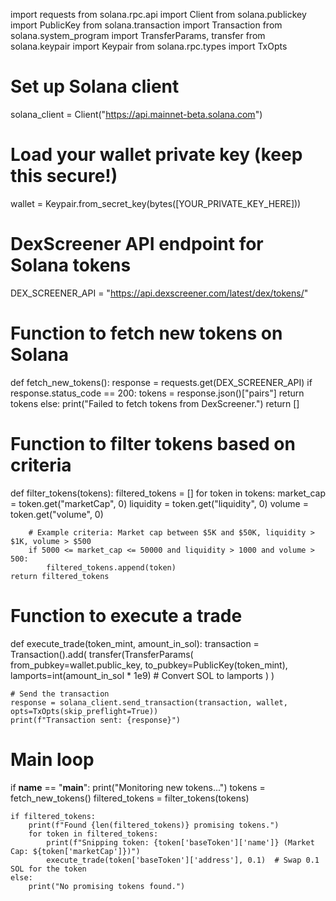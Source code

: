 import requests
from solana.rpc.api import Client
from solana.publickey import PublicKey
from solana.transaction import Transaction
from solana.system_program import TransferParams, transfer
from solana.keypair import Keypair
from solana.rpc.types import TxOpts

# Set up Solana client
solana_client = Client("https://api.mainnet-beta.solana.com")

# Load your wallet private key (keep this secure!)
wallet = Keypair.from_secret_key(bytes([YOUR_PRIVATE_KEY_HERE]))

# DexScreener API endpoint for Solana tokens
DEX_SCREENER_API = "https://api.dexscreener.com/latest/dex/tokens/"

# Function to fetch new tokens on Solana
def fetch_new_tokens():
    response = requests.get(DEX_SCREENER_API)
    if response.status_code == 200:
        tokens = response.json()["pairs"]
        return tokens
    else:
        print("Failed to fetch tokens from DexScreener.")
        return []

# Function to filter tokens based on criteria
def filter_tokens(tokens):
    filtered_tokens = []
    for token in tokens:
        market_cap = token.get("marketCap", 0)
        liquidity = token.get("liquidity", 0)
        volume = token.get("volume", 0)

        # Example criteria: Market cap between $5K and $50K, liquidity > $1K, volume > $500
        if 5000 <= market_cap <= 50000 and liquidity > 1000 and volume > 500:
            filtered_tokens.append(token)
    return filtered_tokens

# Function to execute a trade
def execute_trade(token_mint, amount_in_sol):
    transaction = Transaction().add(
        transfer(TransferParams(
            from_pubkey=wallet.public_key,
            to_pubkey=PublicKey(token_mint),
            lamports=int(amount_in_sol * 1e9)  # Convert SOL to lamports
        )
    )

    # Send the transaction
    response = solana_client.send_transaction(transaction, wallet, opts=TxOpts(skip_preflight=True))
    print(f"Transaction sent: {response}")

# Main loop
if __name__ == "__main__":
    print("Monitoring new tokens...")
    tokens = fetch_new_tokens()
    filtered_tokens = filter_tokens(tokens)

    if filtered_tokens:
        print(f"Found {len(filtered_tokens)} promising tokens.")
        for token in filtered_tokens:
            print(f"Snipping token: {token['baseToken']['name']} (Market Cap: ${token['marketCap']})")
            execute_trade(token['baseToken']['address'], 0.1)  # Swap 0.1 SOL for the token
    else:
        print("No promising tokens found.")
